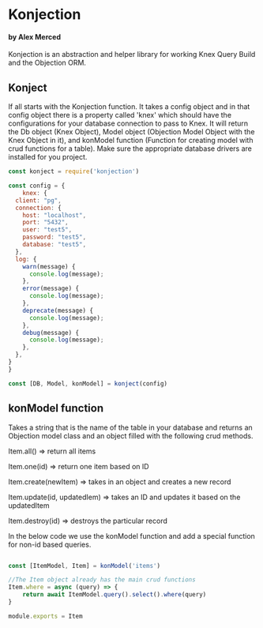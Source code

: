 # Konjection
#### by Alex Merced

Konjection is an abstraction and helper library for working Knex Query Build and the Objection ORM.

## Konject

If all starts with the Konjection function. It takes a config object and in that config object there is a property called 'knex' which should have the configurations for your database connection to pass to Knex. It will return the Db object (Knex Object), Model object (Objection Model Object with the Knex Object in it), and konModel function (Function for creating model with crud functions for a table). Make sure the appropriate database drivers are installed for you project.

```js
const konject = require('konjection')

const config = {
    knex: {
  client: "pg",
  connection: {
    host: "localhost",
    port: "5432",
    user: "test5",
    password: "test5",
    database: "test5",
  },
  log: {
    warn(message) {
      console.log(message);
    },
    error(message) {
      console.log(message);
    },
    deprecate(message) {
      console.log(message);
    },
    debug(message) {
      console.log(message);
    },
  },
}
}

const [DB, Model, konModel] = konject(config)


```

## konModel function

Takes a string that is the name of the table in your database and returns an Objection model class and an object filled with the following crud methods.

Item.all() => return all items

Item.one(id) => return one item based on ID

Item.create(newItem) => takes in an object and creates a new record

Item.update(id, updatedIem) => takes an ID and updates it based on the updatedItem

Item.destroy(id) => destroys the particular record

In the below code we use the konModel function and add a special function for non-id based queries.

```js

const [ItemModel, Item] = konModel('items')

//The Item object already has the main crud functions
Item.where = async (query) => {
    return await ItemModel.query().select().where(query)
}

module.exports = Item


```